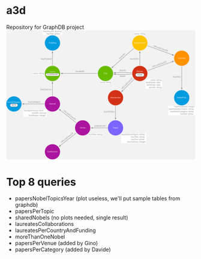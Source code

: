 # a3d
Repository for GraphDB project
![Nobel Ontology](nobelOntology.png)

# Top 8 queries
- papersNobelTopicsYear (plot useless, we'll put sample tables from graphdb)
- papersPerTopic
- sharedNobels (no plots needed, single result)
- laureatesCollaborations
- laureatesPerCountryAndFunding
- moreThanOneNobel
- papersPerVenue (added by Gino)
- papersPerCategory (added by Davide)
